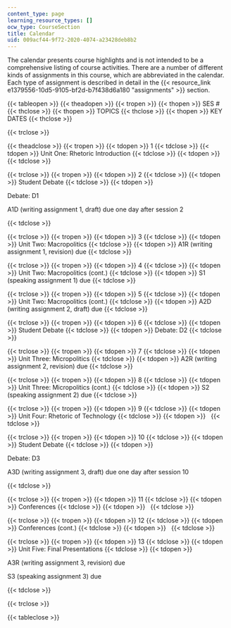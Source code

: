 ```yaml
---
content_type: page
learning_resource_types: []
ocw_type: CourseSection
title: Calendar
uid: 009acf44-9f72-2020-4074-a23428deb8b2
---
```


The calendar presents course highlights and is not intended to be a comprehensive listing of course activities. There are a number of different kinds of assignments in this course, which are abbreviated in the calendar. Each type of assignment is described in detail in the {{< resource_link e1379556-10d5-9105-bf2d-b7f438d6a180 "assignments" >}} section.

{{< tableopen >}}
{{< theadopen >}}
{{< tropen >}}
{{< thopen >}}
SES #
{{< thclose >}}
{{< thopen >}}
TOPICS
{{< thclose >}}
{{< thopen >}}
KEY DATES
{{< thclose >}}

{{< trclose >}}

{{< theadclose >}}
{{< tropen >}}
{{< tdopen >}}
1
{{< tdclose >}}
{{< tdopen >}}
Unit One: Rhetoric Introduction
{{< tdclose >}}
{{< tdopen >}}
 
{{< tdclose >}}

{{< trclose >}}
{{< tropen >}}
{{< tdopen >}}
2
{{< tdclose >}}
{{< tdopen >}}
Student Debate
{{< tdclose >}}
{{< tdopen >}}


Debate: D1

A1D (writing assignment 1, draft) due one day after session 2


{{< tdclose >}}

{{< trclose >}}
{{< tropen >}}
{{< tdopen >}}
3
{{< tdclose >}}
{{< tdopen >}}
Unit Two: Macropolitics
{{< tdclose >}}
{{< tdopen >}}
A1R (writing assignment 1, revision) due
{{< tdclose >}}

{{< trclose >}}
{{< tropen >}}
{{< tdopen >}}
4
{{< tdclose >}}
{{< tdopen >}}
Unit Two: Macropolitics (cont.)
{{< tdclose >}}
{{< tdopen >}}
S1 (speaking assignment 1) due
{{< tdclose >}}

{{< trclose >}}
{{< tropen >}}
{{< tdopen >}}
5
{{< tdclose >}}
{{< tdopen >}}
Unit Two: Macropolitics (cont.)
{{< tdclose >}}
{{< tdopen >}}
A2D (writing assignment 2, draft) due
{{< tdclose >}}

{{< trclose >}}
{{< tropen >}}
{{< tdopen >}}
6
{{< tdclose >}}
{{< tdopen >}}
Student Debate
{{< tdclose >}}
{{< tdopen >}}
Debate: D2
{{< tdclose >}}

{{< trclose >}}
{{< tropen >}}
{{< tdopen >}}
7
{{< tdclose >}}
{{< tdopen >}}
Unit Three: Micropolitics
{{< tdclose >}}
{{< tdopen >}}
A2R (writing assignment 2, revision) due
{{< tdclose >}}

{{< trclose >}}
{{< tropen >}}
{{< tdopen >}}
8
{{< tdclose >}}
{{< tdopen >}}
Unit Three: Micropolitics (cont.)
{{< tdclose >}}
{{< tdopen >}}
S2 (speaking assignment 2) due
{{< tdclose >}}

{{< trclose >}}
{{< tropen >}}
{{< tdopen >}}
9
{{< tdclose >}}
{{< tdopen >}}
Unit Four: Rhetoric of Technology
{{< tdclose >}}
{{< tdopen >}}
 
{{< tdclose >}}

{{< trclose >}}
{{< tropen >}}
{{< tdopen >}}
10
{{< tdclose >}}
{{< tdopen >}}
Student Debate
{{< tdclose >}}
{{< tdopen >}}


Debate: D3

A3D (writing assignment 3, draft) due one day after session 10


{{< tdclose >}}

{{< trclose >}}
{{< tropen >}}
{{< tdopen >}}
11
{{< tdclose >}}
{{< tdopen >}}
Conferences
{{< tdclose >}}
{{< tdopen >}}
 
{{< tdclose >}}

{{< trclose >}}
{{< tropen >}}
{{< tdopen >}}
12
{{< tdclose >}}
{{< tdopen >}}
Conferences (cont.)
{{< tdclose >}}
{{< tdopen >}}
 
{{< tdclose >}}

{{< trclose >}}
{{< tropen >}}
{{< tdopen >}}
13
{{< tdclose >}}
{{< tdopen >}}
Unit Five: Final Presentations
{{< tdclose >}}
{{< tdopen >}}


A3R (writing assignment 3, revision) due

S3 (speaking assignment 3) due


{{< tdclose >}}

{{< trclose >}}

{{< tableclose >}}